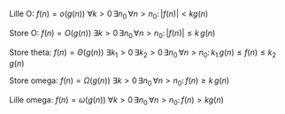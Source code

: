 Lille O: $f(n)=o(g(n))$
$\forall k>0\,\exists n_{0}\,\forall n>n_{0}\colon |f(n)|<kg(n)$

Store O: $f(n)=O(g(n))$
$\exists k>0\,\exists n_{0}\,\forall n>n_{0}\colon |f(n)|\leq k\,g(n)$

Store theta: $f(n)=\Theta (g(n))$
$\exists k_{1}>0\,\exists k_{2}>0\,\exists n_{0}\,\forall n>n_{0}\colon k_{1}\,g(n)\leq f(n)\leq k_{2}\,g(n)$

Store omega: $f(n)=\Omega (g(n))$
$\exists k>0\,\exists n_{0}\,\forall n>n_{0}\colon f(n)\geq k\,g(n)$

Lille omega: $f(n)=\omega (g(n))$
$\forall k>0\,\exists n_{0}\,\forall n>n_{0}\colon f(n)>kg(n)$
